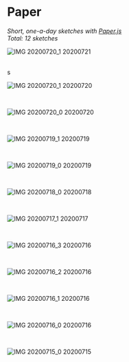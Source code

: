 # Paper

_Short, one-a-day sketches with [Paper.js](http://paperjs.org/)_<br>
_Total: 12 sketches_

![IMG 20200720_1](./images/20200721_0.png)
20200721

<br>s

![IMG 20200720_1](./images/20200720_1.png)
20200720

<br>

![IMG 20200720_0](./images/20200720_0.png)
20200720

<br>

![IMG 20200719_1](./images/20200719_1.png)
20200719

<br>

![IMG 20200719_0](./images/20200719_0.png)
20200719

<br>

![IMG 20200718_0](./images/20200718_0.png)
20200718

<br>

![IMG 20200717_1](./images/20200717_1.png)
20200717

<br>

![IMG 20200716_3](./images/20200716_4.png)
20200716

<br>

![IMG 20200716_2](./images/20200716_2.png)
20200716

<br>

![IMG 20200716_1](./images/20200716_1.png)
20200716

<br>

![IMG 20200716_0](./images/20200716_0.png)
20200716

<br>

![IMG 20200715_0](./images/20200715_0.png)
20200715

